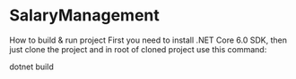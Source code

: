 # SalaryManagement

How to build & run project
First you need to install .NET Core 6.0 SDK, then just clone the project and in root of cloned project use this command:

dotnet build

